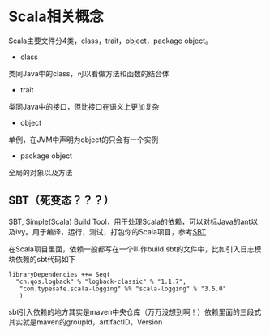 # Scala相关概念
Scala主要文件分4类，class，trait，object，package object。

* class

类同Java中的class，可以看做方法和函数的结合体

* trait

类同Java中的接口，但比接口在语义上更加复杂

* object

单例，在JVM中声明为object的只会有一个实例

* package object

全局的对象以及方法

## SBT（死变态？？？）
SBT, Simple(Scala) Build Tool，用于处理Scala的依赖，可以对标Java的ant以及ivy。用于编译，运行，测试，打包你的Scala项目，参考[SBT](http://www.scala-sbt.org/0.13/docs/index.html)

在Scala项目里面，依赖一般都写在一个叫作build.sbt的文件中，比如引入日志模块依赖的sbt代码如下
```
libraryDependencies ++= Seq(
  "ch.qos.logback" % "logback-classic" % "1.1.7",
   "com.typesafe.scala-logging" %% "scala-logging" % "3.5.0"
   )
```

sbt引入依赖的地方其实是maven中央仓库（万万没想到啊！）依赖里面的三段式其实就是maven的groupId，artifactID，Version
